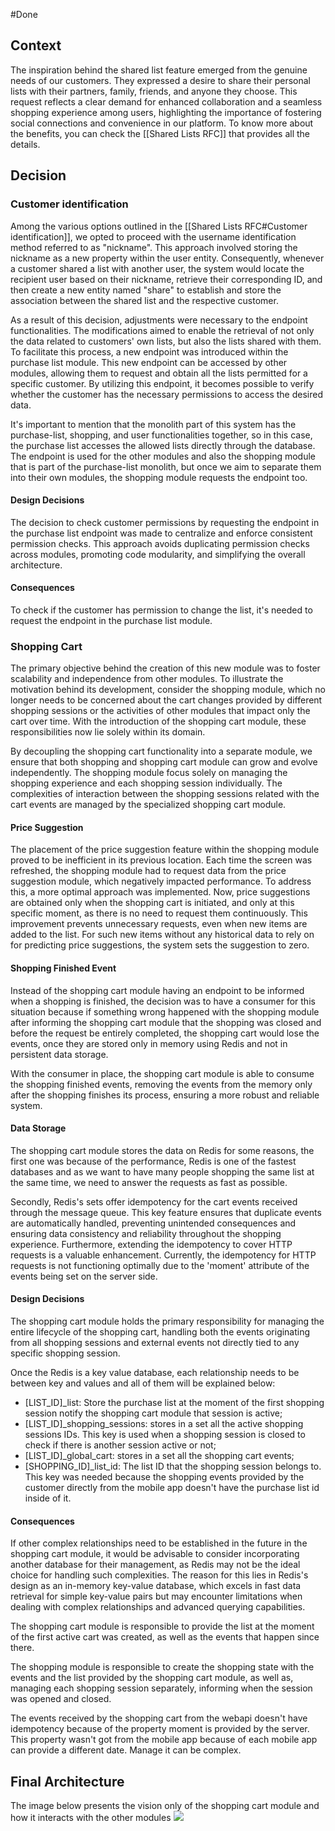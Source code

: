 #Done 

## Context

The inspiration behind the shared list feature emerged from the genuine needs of our customers. They expressed a desire to share their personal lists with their partners, family, friends, and anyone they choose. This request reflects a clear demand for enhanced collaboration and a seamless shopping experience among users, highlighting the importance of fostering social connections and convenience in our platform. 
To know more about the benefits, you can check the [[Shared Lists RFC]] that provides all the details.

## Decision

### Customer identification

Among the various options outlined in the [[Shared Lists RFC#Customer identification]], we opted to proceed with the username identification method referred to as "nickname". This approach involved storing the nickname as a new property within the user entity. Consequently, whenever a customer shared a list with another user, the system would locate the recipient user based on their nickname, retrieve their corresponding ID, and then create a new entity named "share" to establish and store the association between the shared list and the respective customer.

As a result of this decision, adjustments were necessary to the endpoint functionalities. The modifications aimed to enable the retrieval of not only the data related to customers' own lists, but also the lists shared with them. To facilitate this process, a new endpoint was introduced within the purchase list module. This new endpoint can be accessed by other modules, allowing them to request and obtain all the lists permitted for a specific customer. By utilizing this endpoint, it becomes possible to verify whether the customer has the necessary permissions to access the desired data.

It's important to mention that the monolith part of this system has the purchase-list, shopping, and user functionalities together, so in this case, the purchase list accesses the allowed lists directly through the database. The endpoint is used for the other modules and also the shopping module that is part of the purchase-list monolith, but once we aim to separate them into their own modules, the shopping module requests the endpoint too.

#### Design Decisions 

The decision to check customer permissions by requesting the endpoint in the purchase list endpoint was made to centralize and enforce consistent permission checks. This approach avoids duplicating permission checks across modules, promoting code modularity, and simplifying the overall architecture.

#### Consequences

To check if the customer has permission to change the list, it's needed to request the endpoint in the purchase list module.

### Shopping Cart

The primary objective behind the creation of this new module was to foster scalability and independence from other modules. To illustrate the motivation behind its development, consider the shopping module, which no longer needs to be concerned about the cart changes provided by different shopping sessions or the activities of other modules that impact only the cart over time. With the introduction of the shopping cart module, these responsibilities now lie solely within its domain.

By decoupling the shopping cart functionality into a separate module, we ensure that both shopping and shopping cart module can grow and evolve independently. The shopping module focus solely on managing the shopping experience and each shopping session individually. The complexities of interaction between the shopping sessions related with the cart events are managed by the specialized shopping cart module.

#### Price Suggestion
  
The placement of the price suggestion feature within the shopping module proved to be inefficient in its previous location. Each time the screen was refreshed, the shopping module had to request data from the price suggestion module, which negatively impacted performance. To address this, a more optimal approach was implemented. Now, price suggestions are obtained only when the shopping cart is initiated, and only at this specific moment, as there is no need to request them continuously. This improvement prevents unnecessary requests, even when new items are added to the list. For such new items without any historical data to rely on for predicting price suggestions, the system sets the suggestion to zero.

#### Shopping Finished Event

Instead of the shopping cart module having an endpoint to be informed when a shopping is finished, the decision was to have a consumer for this situation because if something wrong happened with the shopping module after informing the shopping cart module that the shopping was closed and before the request be entirely completed, the shopping cart would lose the events, once they are stored only in memory using Redis and not in persistent data storage. 

With the consumer in place, the shopping cart module is able to consume the shopping finished events, removing the events from the memory only after the shopping finishes its process, ensuring a more robust and reliable system.

#### Data Storage

The shopping cart module stores the data on Redis for some reasons, the first one was because of the performance, Redis is one of the fastest databases and as we want to have many people shopping the same list at the same time, we need to answer the requests as fast as possible.

Secondly, Redis's sets offer idempotency for the cart events received through the message queue. This key feature ensures that duplicate events are automatically handled, preventing unintended consequences and ensuring data consistency and reliability throughout the shopping experience. Furthermore, extending the idempotency to cover HTTP requests is a valuable enhancement. Currently, the idempotency for HTTP requests is not functioning optimally due to the 'moment' attribute of the events being set on the server side.

#### Design Decisions 

The shopping cart module holds the primary responsibility for managing the entire lifecycle of the shopping cart, handling both the events originating from all shopping sessions and external events not directly tied to any specific shopping session.

Once the Redis is a key value database, each relationship needs to be between key and values and all of them will be explained below:
- [LIST_ID]\_list: Store the purchase list at the moment of the first shopping session notify the shopping cart module that session is active;
- [LIST_ID]\_shopping\_sessions: stores in a set all the active shopping sessions IDs. This key is used when a shopping session is closed to check if there is another session active or not;
- [LIST_ID]\_global\_cart: stores in a set all the shopping cart events;
- [SHOPPING_ID]\_list\_id: The list ID that the shopping session belongs to. This key was needed because the shopping events provided by the customer directly from the mobile app doesn't have the purchase list id inside of it.

#### Consequences

If other complex relationships need to be established in the future in the shopping cart module, it would be advisable to consider incorporating another database for their management, as Redis may not be the ideal choice for handling such complexities. The reason for this lies in Redis's design as an in-memory key-value database, which excels in fast data retrieval for simple key-value pairs but may encounter limitations when dealing with complex relationships and advanced querying capabilities.

The shopping cart module is responsible to provide the list at the moment of the first active cart was created, as well as the events that happen since there. 

The shopping module is responsible to create the shopping state with the events and the list provided by the shopping cart module, as well as, managing each shopping session separately, informing when the session was opened and closed.

The events received by the shopping cart from the webapi doesn't have idempotency because of the property moment is provided by the server. This property wasn't got from the mobile app because of each mobile app can provide a different date. Manage it can be complex.

## Final Architecture 

The image below presents the vision only of the shopping cart module and how it interacts with the other modules
<img src="https://github.com/gumberss/FinanceControlinatorDocs/assets/38296002/5acadbd7-63cf-46cb-be95-55f8c0664787"/>

 






